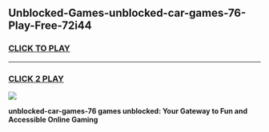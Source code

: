 
## Unblocked-Games-unblocked-car-games-76-Play-Free-72i44
<h3>
<a href="https://premium76.site?title=unblocked-car-games-76&ref=22A">CLICK TO PLAY</a></h3>
<hr>

<h3>
<a href="https://premium76.site?title=unblocked-car-games-76&ref=22A">CLICK 2 PLAY</a>
  
</h3>

<a href="https://premium76.site?title=unblocked-car-games-76&ref=22A"><img src="https://clearcache.store/games.png"></a>


**unblocked-car-games-76 games unblocked: Your Gateway to Fun and Accessible Online Gaming**
